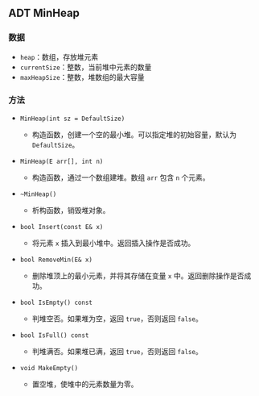 ## ADT MinHeap

### 数据

- `heap`：数组，存放堆元素
- `currentSize`：整数，当前堆中元素的数量
- `maxHeapSize`：整数，堆数组的最大容量

### 方法

- `MinHeap(int sz = DefaultSize)`
    - 构造函数，创建一个空的最小堆。可以指定堆的初始容量，默认为 `DefaultSize`。

- `MinHeap(E arr[], int n)`
    - 构造函数，通过一个数组建堆。数组 `arr` 包含 `n` 个元素。

- `~MinHeap()`
    - 析构函数，销毁堆对象。

- `bool Insert(const E& x)`
    - 将元素 `x` 插入到最小堆中。返回插入操作是否成功。

- `bool RemoveMin(E& x)`
    - 删除堆顶上的最小元素，并将其存储在变量 `x` 中。返回删除操作是否成功。

- `bool IsEmpty() const`
    - 判堆空否。如果堆为空，返回 `true`，否则返回 `false`。

- `bool IsFull() const`
    - 判堆满否。如果堆已满，返回 `true`，否则返回 `false`。

- `void MakeEmpty()`
    - 置空堆，使堆中的元素数量为零。
